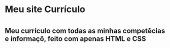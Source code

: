 <h1>Meu site Currículo <h1>

  <h2>Meu currículo com todas as minhas competêcias e informaçõ, feito com apenas HTML e CSS<h2>
